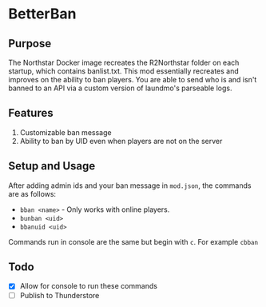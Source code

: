 # BetterBan

## Purpose

The Northstar Docker image recreates the R2Northstar folder on each startup, which contains banlist.txt. This mod essentially recreates and improves on the ability to ban players. You are able to send who is and isn't banned to an API via a custom version of laundmo's parseable logs.

## Features

1. Customizable ban message
2. Ability to ban by UID even when players are not on the server

## Setup and Usage

After adding admin ids and your ban message in `mod.json`, the commands are as follows:

- `bban <name>` - Only works with online players.
- `bunban <uid>`
- `bbanuid <uid>`

Commands run in console are the same but begin with `c`. For example `cbban`

## Todo

- [x] Allow for console to run these commands
- [ ] Publish to Thunderstore
